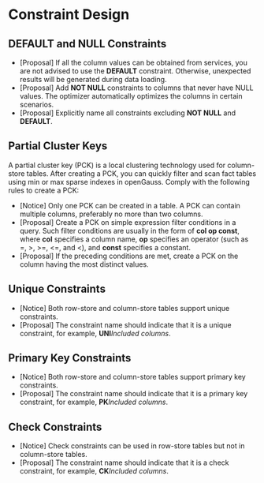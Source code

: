 # Constraint Design<a name="EN-US_TOPIC_0000001102508296"></a>

## DEFAULT and NULL Constraints<a name="section555838816718"></a>

-   \[Proposal\] If all the column values can be obtained from services, you are not advised to use the  **DEFAULT**  constraint. Otherwise, unexpected results will be generated during data loading.
-   \[Proposal\] Add  **NOT NULL**  constraints to columns that never have NULL values. The optimizer automatically optimizes the columns in certain scenarios.
-   \[Proposal\] Explicitly name all constraints excluding  **NOT NULL**  and  **DEFAULT**.

## Partial Cluster Keys<a name="section2578598416718"></a>

A partial cluster key \(PCK\) is a local clustering technology used for column-store tables. After creating a PCK, you can quickly filter and scan fact tables using min or max sparse indexes in openGauss. Comply with the following rules to create a PCK:

-   \[Notice\] Only one PCK can be created in a table. A PCK can contain multiple columns, preferably no more than two columns.
-   \[Proposal\] Create a PCK on simple expression filter conditions in a query. Such filter conditions are usually in the form of  **col op const**, where  **col**  specifies a column name,  **op**  specifies an operator \(such as =, \>, \>=, <=, and <\), and  **const**  specifies a constant.
-   \[Proposal\] If the preceding conditions are met, create a PCK on the column having the most distinct values.

## Unique Constraints<a name="section958094516718"></a>

-   \[Notice\] Both row-store and column-store tables support unique constraints.
-   \[Proposal\] The constraint name should indicate that it is a unique constraint, for example,  **UNI**_Included columns_.

## Primary Key Constraints<a name="section3696271616719"></a>

-   \[Notice\] Both row-store and column-store tables support primary key constraints.
-   \[Proposal\] The constraint name should indicate that it is a primary key constraint, for example,  **PK**_Included columns_.

## Check Constraints<a name="section45602286161148"></a>

-   \[Notice\] Check constraints can be used in row-store tables but not in column-store tables.
-   \[Proposal\] The constraint name should indicate that it is a check constraint, for example,  **CK**_Included columns_.

